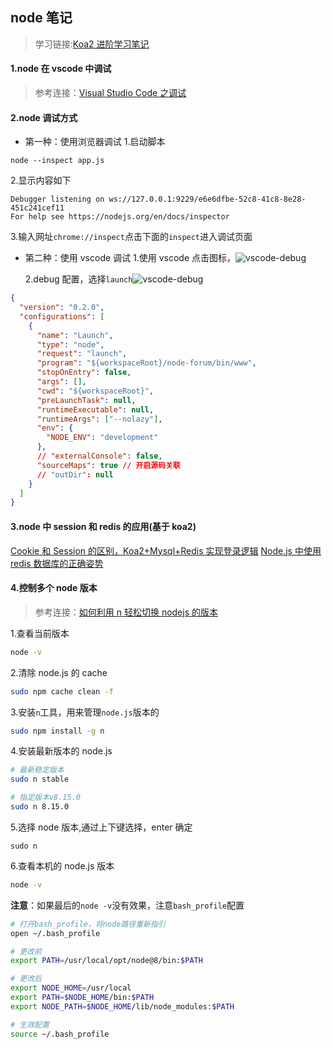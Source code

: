 ## node 笔记

> 学习链接:[Koa2 进阶学习笔记](https://chenshenhai.github.io/koa2-note/)

#### 1.node 在 vscode 中调试

> 参考连接：[Visual Studio Code 之调试](https://segmentfault.com/a/1190000004136202)

#### 2.node 调试方式

- 第一种：使用浏览器调试 1.启动脚本

```
node --inspect app.js
```

2.显示内容如下

```
Debugger listening on ws://127.0.0.1:9229/e6e6dfbe-52c8-41c8-8e28-451c241cef11
For help see https://nodejs.org/en/docs/inspector
```

3.输入网址`chrome://inspect`点击下面的`inspect`进入调试页面

- 第二种：使用 vscode 调试 1.使用 vscode 点击图标，![vscode-debug](https://raw.githubusercontent.com/kerwin-ly/Blog/main/assets/imgs/vscode-debug.png)

  2.debug 配置，选择`launch`![vscode-debug](https://raw.githubusercontent.com/kerwin-ly/Blog/main/assets/imgs/vscode-debug-setting.png)

```json
{
  "version": "0.2.0",
  "configurations": [
    {
      "name": "Launch",
      "type": "node",
      "request": "launch",
      "program": "${workspaceRoot}/node-forum/bin/www",
      "stopOnEntry": false,
      "args": [],
      "cwd": "${workspaceRoot}",
      "preLaunchTask": null,
      "runtimeExecutable": null,
      "runtimeArgs": ["--nolazy"],
      "env": {
        "NODE_ENV": "development"
      },
      // "externalConsole": false,
      "sourceMaps": true // 开启源码关联
      // "outDir": null
    }
  ]
}
```

#### 3.node 中 session 和 redis 的应用(基于 koa2)

[Cookie 和 Session 的区别，Koa2+Mysql+Redis 实现登录逻辑](https://segmentfault.com/a/1190000018398276)
[Node.js 中使用 redis 数据库的正确姿势](http://www.offbye.com/2016/09/06/%E5%9C%A8koa-js%E4%B8%AD%E4%BD%BF%E7%94%A8%E5%BC%82%E6%AD%A5%E6%96%B9%E5%BC%8F%E6%93%8D%E4%BD%9Credis%E6%95%B0%E6%8D%AE%E5%BA%93/)

#### 4.控制多个 node 版本

> 参考连接：[如何利用 n 轻松切换 nodejs 的版本](https://newsn.net/say/node-n.html)

1.查看当前版本

```bash
node -v
```

2.清除 node.js 的 cache

```bash
sudo npm cache clean -f
```

3.安装`n`工具，用来管理`node.js`版本的

```bash
sudo npm install -g n
```

4.安装最新版本的 node.js

```bash
# 最新稳定版本
sudo n stable

# 指定版本v8.15.0
sudo n 8.15.0
```

5.选择 node 版本,通过上下键选择，enter 确定

```
sudo n
```

6.查看本机的 node.js 版本

```bash
node -v
```

**注意**：如果最后的`node -v`没有效果，注意`bash_profile`配置

```bash
# 打开bash_profile，将node路径重新指引
open ~/.bash_profile

# 更改前
export PATH=/usr/local/opt/node@8/bin:$PATH

# 更改后
export NODE_HOME=/usr/local
export PATH=$NODE_HOME/bin:$PATH
export NODE_PATH=$NODE_HOME/lib/node_modules:$PATH

# 生效配置
source ~/.bash_profile
```
